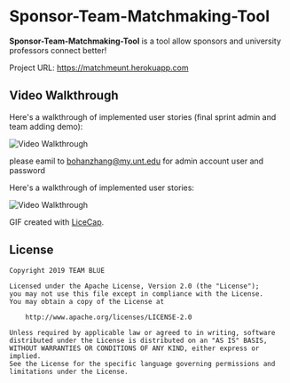 # Sponsor-Team-Matchmaking-Tool

**Sponsor-Team-Matchmaking-Tool** is a tool allow sponsors and university professors connect better!

Project URL: https://matchmeunt.herokuapp.com

## Video Walkthrough

Here's a walkthrough of implemented user stories (final sprint admin and team adding demo):

<img src='https://github.com/allan9595/Sponsor-Team-Matchmaking-Tool/blob/master/walkthrough-sponsor-app-sprint3.gif' title='Video Walkthrough' width='' alt='Video Walkthrough' />

please eamil to bohanzhang@my.unt.edu for admin account user and password

Here's a walkthrough of implemented user stories:

<img src='https://github.com/allan9595/Sponsor-Team-Matchmaking-Tool/blob/master/walkthrough-sponsor-app.gif' title='Video Walkthrough' width='' alt='Video Walkthrough' />

GIF created with [LiceCap](http://www.cockos.com/licecap/).


## License

    Copyright 2019 TEAM BLUE

    Licensed under the Apache License, Version 2.0 (the "License");
    you may not use this file except in compliance with the License.
    You may obtain a copy of the License at

        http://www.apache.org/licenses/LICENSE-2.0

    Unless required by applicable law or agreed to in writing, software
    distributed under the License is distributed on an "AS IS" BASIS,
    WITHOUT WARRANTIES OR CONDITIONS OF ANY KIND, either express or implied.
    See the License for the specific language governing permissions and
    limitations under the License.
